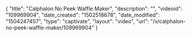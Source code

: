 {
    "title": "Calphalon No Peek Waffle Maker",
    "description": "",
    "videoid": "109969904",
    "date_created": "1502518678",
    "date_modified": "1504247457",
    "type": "captivate",
    "layout": "video",
    "url": "\/v\/calphalon-no-peek-waffle-maker\/109969904"
}
